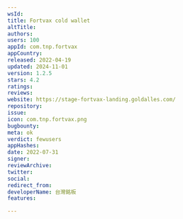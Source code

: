 ```yaml
---
wsId: 
title: Fortvax cold wallet
altTitle: 
authors: 
users: 100
appId: com.tnp.fortvax
appCountry: 
released: 2022-04-19
updated: 2024-11-01
version: 1.2.5
stars: 4.2
ratings: 
reviews: 
website: https://stage-fortvax-landing.goldalles.com/
repository: 
issue: 
icon: com.tnp.fortvax.png
bugbounty: 
meta: ok
verdict: fewusers
appHashes: 
date: 2022-07-31
signer: 
reviewArchive: 
twitter: 
social: 
redirect_from: 
developerName: 台灣銘板
features: 

---
```


